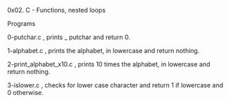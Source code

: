 0x02. C - Functions, nested loops

Programs

0-putchar.c , prints _ putchar and return 0.

1-alphabet.c , prints the alphabet, in lowercase and return nothing.

2-print_alphabet_x10.c , prints 10 times the alphabet, in lowercase and return nothing.

3-islower.c , checks for lower case character and return 1 if lowercase and 0 otherwise.
